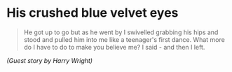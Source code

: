 His crushed blue velvet eyes
============================


>He got up to go but as he went by I swivelled grabbing his hips and stood and pulled him into me like a teenager's first dance. What more do I have to do to make you believe me? I said - and then I left.

*(Guest story by Harry Wright)*